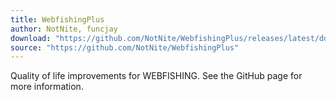 ```yaml
---
title: WebfishingPlus
author: NotNite, funcjay
download: "https://github.com/NotNite/WebfishingPlus/releases/latest/download/WebfishingPlus.zip"
source: "https://github.com/NotNite/WebfishingPlus"
---
```


Quality of life improvements for WEBFISHING. See the GitHub page for more information.
